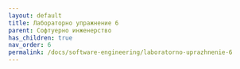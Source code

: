 ```yaml
---
layout: default
title: Лабораторно упражнение 6
parent: Софтуерно инженерство
has_children: true
nav_order: 6
permalink: /docs/software-engineering/laboratorno-uprazhnenie-6
---
```


# 
